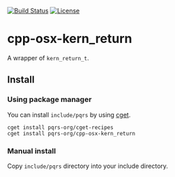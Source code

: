 [![Build Status](https://github.com/pqrs-org/cpp-osx-kern_return/workflows/CI/badge.svg)](https://github.com/pqrs-org/cpp-osx-kern_return/actions)
[![License](https://img.shields.io/badge/license-Boost%20Software%20License-blue.svg)](https://github.com/pqrs-org/cpp-osx-kern_return/blob/master/LICENSE.md)

# cpp-osx-kern_return

A wrapper of `kern_return_t`.

## Install

### Using package manager

You can install `include/pqrs` by using [cget](https://github.com/pfultz2/cget).

```shell
cget install pqrs-org/cget-recipes
cget install pqrs-org/cpp-osx-kern_return
```

### Manual install

Copy `include/pqrs` directory into your include directory.
